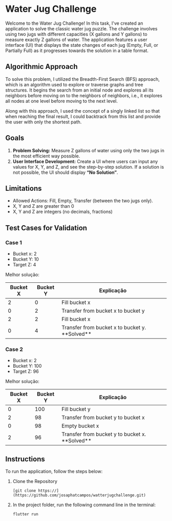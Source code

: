 

# Water Jug Challenge



Welcome to the Water Jug Challenge! In this task, I've created an application to solve the classic water jug puzzle. The challenge involves using two jugs with different capacities (X gallons and Y gallons) to measure exactly Z gallons of water. The application features a user interface (UI) that displays the state changes of each jug (Empty, Full, or Partially Full) as it progresses towards the solution in a table format.

## Algorithmic Approach


To solve this problem, I utilized the Breadth-First Search (BFS) approach, which is an algorithm used to explore or traverse graphs and tree structures. It begins the search from an initial node and explores all its neighbors before moving on to the neighbors of neighbors, i.e., it explores all nodes at one level before moving to the next level.

Along with this approach, I used the concept of a singly linked list so that when reaching the final result, I could backtrack from this list and provide the user with only the shortest path.

## Goals
1.  **Problem Solving:** Measure Z gallons of water using only the two jugs in the most efficient way possible.
2.  **User Interface Development:** Create a UI where users can input any values for X, Y, and Z, and see the step-by-step solution. If a solution is not possible, the UI should display **“No Solution”**.

## Limitations

- Allowed Actions: Fill, Empty, Transfer (between the two jugs only).
- X, Y and Z are greater than 0
- X, Y and Z are integers (no decimals, fractions)

## Test Cases for Validation
### Case 1
- Bucket x: 2
- Bucket Y: 10
- Target Z: 4

Melhor solução:
<table>
	<thead>
		<th>Bucket X</th>
		<th>Bucket Y</th>
		<th>Explicação</th>
   </thead>
   <tbody>
	   <tr>
	   <td>2</td>
	   <td>0</td>
	   <td>Fill bucket x</td>
</tr>
<tr>
	   <td>0</td>
	   <td>2</td>
	   <td>Transfer from bucket x to bucket y</td>
</tr>
<tr>
	   <td>2</td>
	   <td>2</td>
	   <td>Fill bucket x</td>
</tr>
<tr>
	   <td>0</td>
	   <td>4</td>
	   <td>Transfer from bucket x to bucket y. **Solved**</td>
</tr>

   </tbody>
</table>

### Case 2
- Bucket x: 2
- Bucket Y: 100
- Target Z: 96

Melhor solução:
<table>
	<thead>
		<th>Bucket X</th>
		<th>Bucket Y</th>
		<th>Explicação</th>
   </thead>
   <tbody>
	   <tr>
	   <td>0</td>
	   <td>100</td>
	   <td>Fill bucket y</td>
</tr>
<tr>
	   <td>2</td>
	   <td>98</td>
	   <td>Transfer from bucket y to bucket x</td>
</tr>
<tr>
	   <td>0</td>
	   <td>98</td>
	   <td>Empty bucket x</td>
</tr>
<tr>
	   <td>2</td>
	   <td>96</td>
	   <td>Transfer from bucket y to bucket x. **Solved**</td>
</tr>

   </tbody>
</table>

## Instructions
To run the application, follow the steps below:

1. Clone the Repository
    ```
    [git clone https://](https://github.com/josaphatcampos/watterjugchallenge.git)
    ```
2. In the project folder, run the following command line in the terminal:
    ```
   flutter run
   ```
